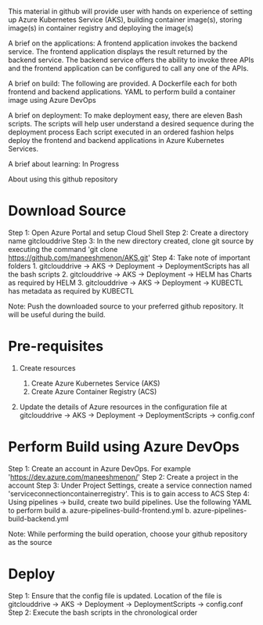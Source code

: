 This material in github will provide user with hands on experience of setting up Azure Kubernetes Service (AKS), building container image(s),
storing image(s) in container registry and deploying the image(s)

A brief on the applications: A frontend application invokes the backend service. The frontend application displays the result returned by the backend service.
The backend service offers the ability to invoke three APIs and the frontend application can be configured to call any one of the APIs.

A brief on build: The following are provided. A Dockerfile each for both frontend and backend applications. YAML to perform build a container image using Azure DevOps

A brief on deployment: To make deployment easy, there are eleven Bash scripts. The scripts will help user understand a desired sequence during the deployment process
Each script executed in an ordered fashion helps deploy the frontend and backend applications in Azure Kubernetes Services.


A brief about learning: In Progress






About using this github repository

Download Source
===============
Step 1: Open Azure Portal and setup Cloud Shell
Step 2: Create a directory name gitclouddrive
Step 3: In the new directory created, clone git source by executing the command 'git clone https://github.com/maneeshmenon/AKS.git'
Step 4: Take note of important folders
    1. gitclouddrive -> AKS -> Deployment -> DeploymentScripts has all the bash scripts
		2. gitclouddrive -> AKS -> Deployment -> HELM has Charts as required by HELM
		3. gitclouddrive -> AKS -> Deployment -> KUBECTL has metadata as required by KUBECTL

Note: Push the downloaded source to your preferred github repository. It will be useful during the build.

Pre-requisites
==============
1. Create resources
   1. Create Azure Kubernetes Service (AKS)
   2. Create Azure Container Registry (ACS)

2. Update the details of Azure resources in the configuration file at gitclouddrive -> AKS -> Deployment -> DeploymentScripts -> config.conf



Perform Build using Azure DevOps
================================
Step 1: Create an account in Azure DevOps. For example 'https://dev.azure.com/maneeshmenon/'
Step 2: Create a project in the account
Step 3: Under Project Settings, create a service connection named 'serviceconnectioncontainerregistry'. This is to gain access to ACS 
Step 4: Using pipelines -> build, create two build pipelines. Use the following YAML to perform build
    a. azure-pipelines-build-frontend.yml
		b. azure-pipelines-build-backend.yml

Note: While performing the build operation, choose your github repository as the source


Deploy
======

Step 1: Ensure that the config file is updated. Location of the file is gitclouddrive -> AKS -> Deployment -> DeploymentScripts -> config.conf
Step 2: Execute the bash scripts in the chronological order
